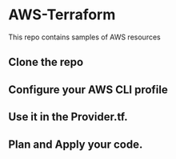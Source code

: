 # AWS-Terraform
This repo contains samples of AWS resources

## Clone the repo
## Configure your AWS CLI profile 
## Use it in the Provider.tf.

## Plan and Apply your code.
